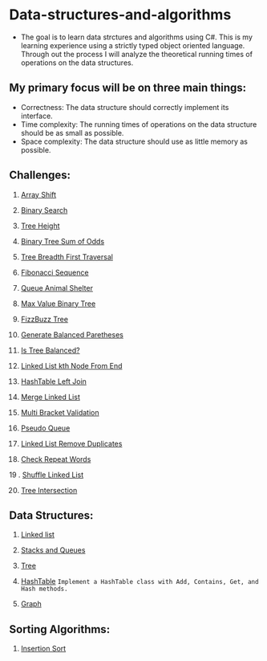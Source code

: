 # Data-structures-and-algorithms

* The goal is to learn data strctures and algorithms using C#. This is my learning experience using a strictly typed object oriented language. Through out the process I will analyze the theoretical running times of operations on the data structures.

## My primary focus will be on three main things:
* Correctness: The data structure should correctly implement its interface.
* Time complexity: The running times of operations on the data structure should be as small as possible.
* Space complexity: The data structure should use as little memory as possible.

## Challenges:
1. [Array Shift](Challenges/ArrayShift/README.md)

2. [Binary Search](Challenges/BinarySearch/README.md)

3. [Tree Height](Challenges/BinaryTreeHeight/README.md)

4. [Binary Tree Sum of Odds](Challenges/BinaryTreeSumOfOdds/README.md)

5. [Tree Breadth First Traversal](Challenges/BreadthFirstSearch/README.md)

6. [Fibonacci Sequence](Challenges/Fibonacci/README.md)

7. [Queue Animal Shelter](Challenges/FifoAnimalShelter/README.md)

8. [Max Value Binary Tree](Challenges/FindMaxValueBinaryTree/README.md)

9. [FizzBuzz Tree](Challenges/FizzBuzzTree/README.md)

10. [Generate Balanced Paretheses](Challenges/GenerateBalancedParethesesCombinations/BalancedParenthe)

11. [Is Tree Balanced?](Challenges/IsBinaryTreeBalanced/README.md)

12. [Linked List kth Node From End](Challenges/KthNodeFromEnd/README.md)

13. [HashTable Left Join](Challenges/LeftJoin/README.md)

14. [Merge Linked List](Challenges/MergeLinkedList/README.md)

15. [Multi Bracket Validation](Challenges/MultiBracketValidation/README.md)

16. [Pseudo Queue](Challenges/PseudoQueue/README.md)

17. [Linked List Remove Duplicates](Challenges/RemoveDuplicatesLinkedList/README.md)

18. [Check Repeat Words](Challenges/RepeatWord/README.md)

19 . [Shuffle Linked List](Challenges/ShuffleLinkedList/README.md)

20. [Tree Intersection](Challenges/TreeIntersection/README.md)


## Data Structures:
1. [Linked list](Data-Structures/LinkedList/README.md)

2. [Stacks and Queues](Data-Structures/StacksAndQueues/README.md)

3. [Tree](Data-Structures/tree/README.md)

4. [HashTable](Data-Structures/Hashtables/README.md)
`Implement a HashTable class with Add, Contains, Get, and Hash methods. `

5. [Graph](Data-Structures/Graph/README.md)


## Sorting Algorithms:

1. [Insertion Sort](Sorting_Algorithms/InsertionSort/README.md)
